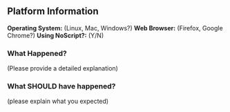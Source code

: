 ## Platform Information
**Operating System:** (Linux, Mac, Windows?)
**Web Browser:** (Firefox, Google Chrome?)
**Using NoScript?:** (Y/N)

### What Happened?
(Please provide a detailed explanation)

### What SHOULD have happened?
(please explain what you expected)

